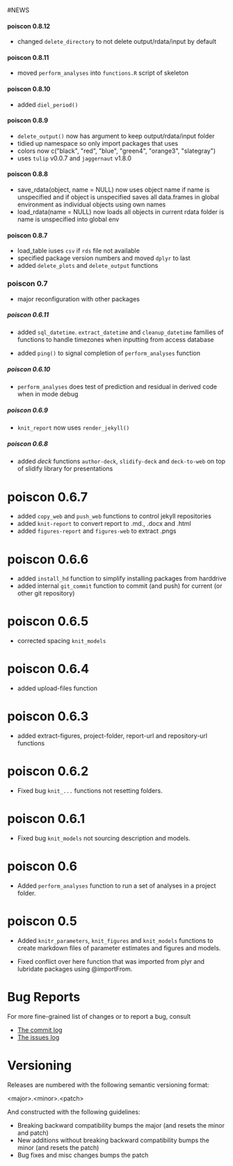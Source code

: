 #NEWS

#### poiscon 0.8.12

- changed `delete_directory` to not delete output/rdata/input by default

#### poiscon 0.8.11

- moved `perform_analyses` into `functions.R` script of skeleton

#### poiscon 0.8.10

- added `diel_period()`

#### poiscon 0.8.9

- `delete_output()` now has argument to keep output/rdata/input folder
- tidied up namespace so only import packages that uses
- colors now c("black", "red", "blue", "green4", "orange3", "slategray")
- uses `tulip` v0.0.7 and `jaggernaut` v1.8.0

#### poiscon 0.8.8

* save_rdata(object, name = NULL) now uses object name if
name is unspecified and if object is unspecified saves all
data.frames in global environment as individual objects
using own names
* load_rdata(name = NULL) now loads all objects in
current rdata folder is name is unspecified into 
global env

#### poiscon 0.8.7

* load_table iuses `csv` if `rds` file not available
* specified package version numbers and moved `dplyr` to last
* added `delete_plots` and `delete_output` functions

### poiscon 0.7

* major reconfiguration with other packages

##### poiscon 0.6.11

* added `sql_datetime`. `extract_datetime` and `cleanup_datetime` families of functions
to handle timezones when inputting from access database

* added `ping()` to signal completion of `perform_analyses` function

##### poiscon 0.6.10

* `perform_analyses` does test of prediction and residual in derived code
when in mode debug

##### poiscon 0.6.9

* `knit_report` now uses `render_jekyll()`

##### poiscon 0.6.8

* added *deck* functions `author-deck`, `slidify-deck` and `deck-to-web` 
on top of slidify library for presentations

# poiscon 0.6.7

* added `copy_web` and `push_web` functions to control jekyll repositories
* added `knit-report` to convert report to .md., .docx and .html
* added `figures-report` and `figures-web` to extract .pngs

# poiscon 0.6.6

* added `install_hd` function to simplify installing packages from harddrive
* added internal `git_commit` function to commit (and push) for current (or other git repository)

# poiscon 0.6.5

* corrected spacing `knit_models`

# poiscon 0.6.4

* added upload-files function

# poiscon 0.6.3

* added extract-figures, project-folder, report-url and repository-url functions

# poiscon 0.6.2

* Fixed bug `knit_...` functions not resetting folders.

# poiscon 0.6.1

* Fixed bug `knit_models` not sourcing description and models.

# poiscon 0.6

* Added `perform_analyses` function to run a set of analyses in a project folder.

# poiscon 0.5

* Added `knitr_parameters`, `knit_figures` and `knit_models` functions to 
create markdown files of parameter estimates and figures and models.

* Fixed conflict over here function that was imported from plyr and lubridate
packages using @importFrom.

# Bug Reports 

For more fine-grained list of changes or to report a bug, consult 

* [The commit log](https://github.com/poissonconsulting/poiscon/commits/master)
* [The issues log](https://github.com/poissonconsulting/poiscon/issues)

# Versioning

Releases are numbered with the following semantic versioning format:

\<major\>.\<minor\>.\<patch\>

And constructed with the following guidelines:

* Breaking backward compatibility bumps the major (and resets the minor 
  and patch)
* New additions without breaking backward compatibility bumps the minor 
  (and resets the patch)
* Bug fixes and misc changes bumps the patch
